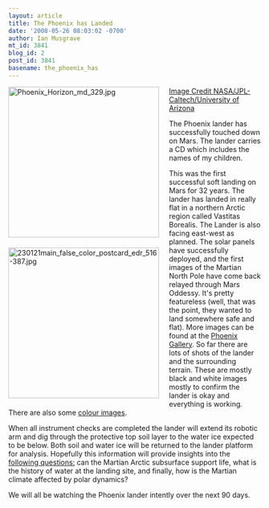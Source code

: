 ```yaml
---
layout: article
title: The Phoenix has Landed
date: '2008-05-26 08:03:02 -0700'
author: Ian Musgrave
mt_id: 3841
blog_id: 2
post_id: 3841
basename: the_phoenix_has
---
```

[<img src="{{ site.baseurl }}/uploads/2008/Phoenix_Horizon_md_329-thumb-300x300.jpg" alt="Phoenix_Horizon_md_329.jpg" width="300" height="300" style="float: left; margin: 0 20px 20px 0;" class="mt-image-left" />](/uploads/2008/Phoenix_Horizon_md_329.jpg)[Image Credit NASA/JPL-Caltech/University of Arizona](http://phoenix.lpl.arizona.edu/images.php?gID=0&amp;cID=8)

The Phoenix lander has successfully touched down on Mars. The lander carries a CD which includes the names of my children.

<img src="{{ site.baseurl }}/uploads/2008/230121main_false_color_postcard_edr_516-387.jpg" alt="230121main_false_color_postcard_edr_516-387.jpg" width="300" height="300" style="float: left; margin: 0 20px 20px 0;" class="mt-image-left" />This was the first successful soft landing on Mars for 32 years.  The lander has landed in really flat in a northern Arctic region called Vastitas Borealis. The Lander is also facing east-west as planned. The solar panels have successfully deployed, and the first images of the Martian North Pole have come back relayed through Mars Oddessy. It's pretty featureless (well, that was the point, they wanted to land somewhere safe and flat). More images can be found at the [Phoenix Gallery](http://phoenix.lpl.arizona.edu/images.php?gID=0&amp;cID=8). So far there are lots of shots of the lander and the surrounding terrain. These are mostly black and white images mostly to confirm the lander is okay and everything is working. There are also some [colour images](http://www.nasa.gov/mission_pages/phoenix/main/index.html).

When all instrument checks are completed the lander will extend its robotic arm and dig through the protective top soil layer to the water ice expected to be below. Both soil and water ice will be returned to the lander platform for analysis. Hopefully this information will provide  insights into the [following questions:](http://phoenix.lpl.arizona.edu/science03.php) can the Martian Arctic subsurface support life, what is the history of water at the landing site, and finally, how is the Martian climate affected by polar dynamics? 

We will all be watching the Phoenix lander intently over the next 90 days.

